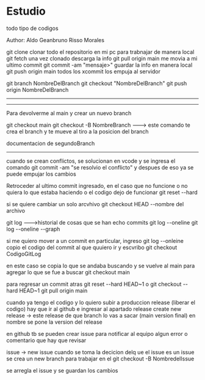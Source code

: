# Estudio
todo tipo de codigos

Author: Aldo Geanbruno Risso Morales

git clone clonar todo el repositorio en mi pc para trabnajar de manera local
git fetch una vez clonado descarga la info
git pull origin main me movia a mi ultimo commit
git commit -am "mensaje>" guardar la info en manera local
git push origin main todos los xcommit los empuja al servidor

git branch NombreDelBranch
git checkout "NombreDelBranch"
git push origin NombreDelBranch

*********************
----------- 

Para devolverme al main y crear un nuevo branch

git checkout main
git checkout -B NombreBranch ---> este comando te crea el branch y te mueve al tiro a la posicion del branch

documentacion de segundoBranch 

------------

cuando se crean conflictos, se solucionan en vcode y se ingresa el comando
git commit -am "se resolvio el conflicto"
y despues de eso ya se puede empujar los cambios

Retroceder al ultimo commit ingresado, en el caso que no funcione o no quiera lo que estaba haciendo o el codigo dejo de funcionar
git reset --hard

si se quiere cambiar un solo arcvhivo
git checkout HEAD --nombre del archivo

git log --->historial de cosas que se han echo commits
git log --oneline
git log --oneline --graph

si me quiero mover a un commit en particular, ingreso git log --onleine copio el codigo del commit al que quuiero ir y escvribo
git checkout CodigoGitLog

en este caso se copia lo que se andaba buscando y se vuelve al main para agregar lo que se fue a buscar
git checkout main

para regresar un commit atras
git reset --hard HEAD~1 o git checkout --hard HEAD~1
git pull origin main

cuando ya tengo el codigo y lo quiero subir a produccion release (liberar el codigo)
hay que ir al github e ingresar al apartado release
create new release -> este release de que branch lo vas a sacar (main version final)
en nombre se pone la version del release

en github tb se pueden crear issue para notificar al equipo algun error o comentario que hay que revisar

issue -> new issue cuando se toma la decicion delq ue el issue es un issue se crea un new branch para trabajar en el 
git checkout -B NombredelIssue 

se arregla el issue y se guardan los cambios



